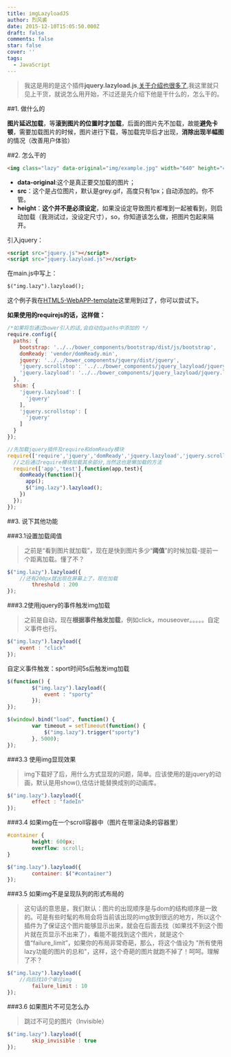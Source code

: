 ```yaml
---
title: imgLazyloadJS
author: 烈风裘
date: 2015-12-10T15:05:50.000Z
draft: false
comments: false
star: false
cover: ''
tags: 
  - JavaScript
---
```




>我这是用的是这个插件**jquery.lazyload.js**,[关于介绍也很多了](http://blog.csdn.net/zzqw199012/article/details/18707473),我这里就只见上干货，就说怎么用开始，不过还是先介绍下他是干什么的，怎么干的。

##1. 做什么的

**图片延迟加载**，等**滚到图片的位置时才加载**，后面的图片先不加载，故能**避免卡顿**，需要加载图片的时候，图片进行下载，等加载完毕后才出现，**消除出现半幅图**的情况（改善用户体验）

##2. 怎么干的

```html
<img class="lazy" data-original="img/example.jpg" width="640" height="480">
```

- **data-original**:这个是真正要交加载的图片；
- **src**：这个是占位图片，默认是grey.gif，高度只有1px；自动添加的。你不管。
- **height**：**这个并不是必须设定**，如果没设定导致图片都堆到一起被看到，则启动加载（我测试过，没设定尺寸），so，你知道该怎么做，把图片包起来隔开。


引入jquery：

```html
<script src="jquery.js"></script>
<script src="jquery.lazyload.js"></script>
```

在main.js中写上：

```html
$("img.lazy").lazyload();
```

这个例子我在[HTML5-WebAPP-template](https://github.com/xiangsongtao/HTML5-WebAPP-template)这里用到过了，你可以尝试下。

**如果使用的requirejs的话，这样做：**


```js
/*如果将包通过bower引入的话,会自动在paths中添加的 */
require.config({
  paths: {
    bootstrap: '../../bower_components/bootstrap/dist/js/bootstrap',
    domReady: 'vendor/domReady.min',
    jquery: '../../bower_components/jquery/dist/jquery',
    'jquery.scrollstop': '../../bower_components/jquery_lazyload/jquery.scrollstop',
    'jquery.lazyload': '../../bower_components/jquery_lazyload/jquery.lazyload'
  },
  shim: {
    'jquery.lazyload': [
      'jquery'
    ],
    'jquery.scrollstop': [
      'jquery'
    ]
  }
});  
```

```js
//先加载jquery插件及require和domReady模块
require(['require','jquery','domReady','jquery.lazyload','jquery.scrollstop'], function(require,$,domReady) {
  //之后通过require模块加载其余部分,当然这也是懒加载的方法
  require(['app','test'],function(app,test){
    domReady(function(){
      app();
      $("img.lazy").lazyload();
    })
  });
});
```

##3. 说下其他功能


###3.1设置加载阈值
>之前是“看到图片就加载”，现在是快到图片多少“**阈值**”的时候加载-提前一个距离加载。懂了不？
>
```js
$("img.lazy").lazyload({
	//还有200px就出现在屏幕上了，现在加载
    	threshold : 200
});
```

###3.2使用jquery的事件触发img加载
>之前是自动，现在**根据事件触发加载**，例如click，mouseover。。。。。自定义事件也行。

```js
$("img.lazy").lazyload({
   	event : "click"
});
```

自定义事件触发：sport时间5s后触发img加载

```js
$(function() {
    	$("img.lazy").lazyload({
        	event : "sporty"
    	});
});

$(window).bind("load", function() {
    	var timeout = setTimeout(function() {
        	$("img.lazy").trigger("sporty")
    	}, 5000);
});
```

###3.3 使用img显现效果
>img下载好了后，用什么方式显现的问题，简单。应该使用的是jquery的动画，默认是用show(),估估计能替换成别的动画库。

```js
$("img.lazy").lazyload({
    	effect : "fadeIn"
});
```

###3.4 如果img在一个scroll容器中（图片在带滚动条的容器里）

```css
#container {
    	height: 600px;
    	overflow: scroll;
}
```
```js
$("img.lazy").lazyload({
     	container: $("#container")
});
```

###3.5 如果img不是呈现队列的形式布局的
>这句话的意思是，我们默认：图片的出现顺序是与dom的结构顺序是一致的。可是有些时髦的布局会将当前该出现的img放到很远的地方，所以这个插件为了保证这个图片能够显示出来，就会在后面去找（如果找不到这个图片就在页显示不出来了），看能不能找到这个图片，就是这个值“failure_limit”，如果你的布局非常奇葩，那么，将这个值设为 "所有使用lazy功能的图片的总和"，这样，这个奇葩的图片就跑不掉了！呵呵。理解了不？

```js
$("img.lazy").lazyload({
	//向后找10个单位img
    	failure_limit : 10
});
```
###3.6 如果图片不可见怎么办
> 跳过不可见的图片（Invisible）

```js
$("img.lazy").lazyload({
    	skip_invisible : true
});
```
